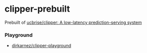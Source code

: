clipper-prebuilt
================
Prebuilt of [ucbrise/clipper: A low-latency prediction-serving system](https://github.com/ucbrise/clipper)

### Playground
- [dirkarnez/clipper-playground](https://github.com/dirkarnez/clipper-playground)